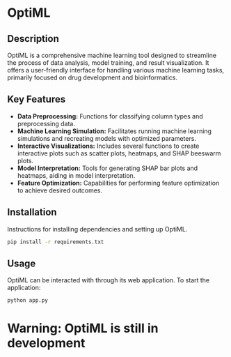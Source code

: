 # OptiML

## Description
OptiML is a comprehensive machine learning tool designed to streamline the process of data analysis, model training, and result visualization. It offers a user-friendly interface for handling various machine learning tasks, primarily focused on drug development and bioinformatics.

## Key Features
- **Data Preprocessing:** Functions for classifying column types and preprocessing data.
- **Machine Learning Simulation:** Facilitates running machine learning simulations and recreating models with optimized parameters.
- **Interactive Visualizations:** Includes several functions to create interactive plots such as scatter plots, heatmaps, and SHAP beeswarm plots.
- **Model Interpretation:** Tools for generating SHAP bar plots and heatmaps, aiding in model interpretation.
- **Feature Optimization:** Capabilities for performing feature optimization to achieve desired outcomes.

## Installation
Instructions for installing dependencies and setting up OptiML.

```bash
pip install -r requirements.txt
```

## Usage
OptiML can be interacted with through its web application. To start the application:

```bash
python app.py
```

# Warning: OptiML is still in development